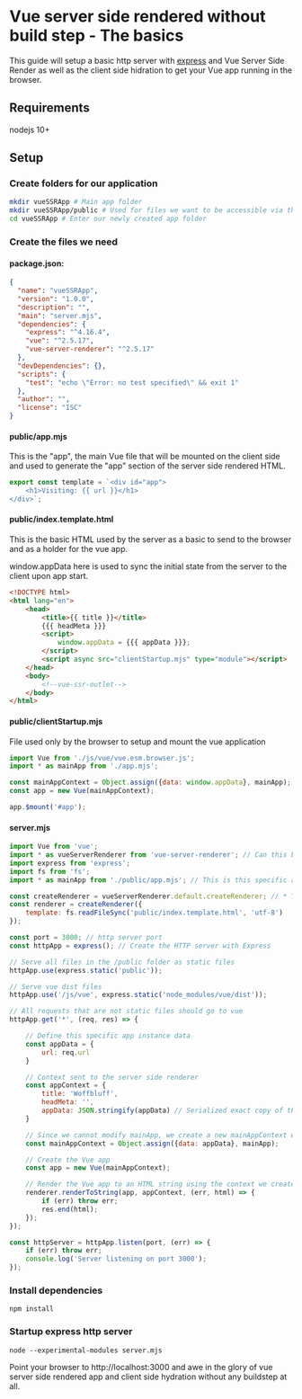# Vue server side rendered without build step - The basics

This guide will setup a basic http server with [express](https://expressjs.com/) and Vue Server Side Render as well as the client side hidration to get your Vue app running in the browser.

## Requirements

nodejs 10+

## Setup

### Create folders for our application

```bash
mkdir vueSSRApp # Main app folder
mkdir vueSSRApp/public # Used for files we want to be accessible via the browser
cd vueSSRApp # Enter our newly created app folder
```

### Create the files we need

#### package.json:

```json
{
  "name": "vueSSRApp",
  "version": "1.0.0",
  "description": "",
  "main": "server.mjs",
  "dependencies": {
    "express": "^4.16.4",
    "vue": "^2.5.17",
    "vue-server-renderer": "^2.5.17"
  },
  "devDependencies": {},
  "scripts": {
    "test": "echo \"Error: no test specified\" && exit 1"
  },
  "author": "",
  "license": "ISC"
}
```

#### public/app.mjs

This is the "app", the main Vue file that will be mounted on the client side and used to generate the "app" section of the server side rendered HTML.

```javascript
export const template = `<div id="app">
	<h1>Visiting: {{ url }}</h1>
</div>`;
```

#### public/index.template.html

This is the basic HTML used by the server as a basic to send to the browser and as a holder for the vue app.

window.appData here is used to sync the initial state from the server to the client upon app start.

```html
<!DOCTYPE html>
<html lang="en">
	<head>
		<title>{{ title }}</title>
		{{{ headMeta }}}
		<script>
			window.appData = {{{ appData }}};
		</script>
		<script async src="clientStartup.mjs" type="module"></script>
	</head>
	<body>
		<!--vue-ssr-outlet-->
	</body>
</html>
```

#### public/clientStartup.mjs

File used only by the browser to setup and mount the vue application

```javascript
import Vue from './js/vue/vue.esm.browser.js';
import * as mainApp from './app.mjs';

const mainAppContext = Object.assign({data: window.appData}, mainApp);
const app = new Vue(mainAppContext);

app.$mount('#app');
```

#### server.mjs

```javascript
import Vue from 'vue';
import * as vueServerRenderer from 'vue-server-renderer'; // Can this be done in a more clean way? *
import express from 'express';
import fs from 'fs';
import * as mainApp from './public/app.mjs'; // This is this specific applications main application, same on client and server

const createRenderer = vueServerRenderer.default.createRenderer; // * To get this
const renderer = createRenderer({
	template: fs.readFileSync('public/index.template.html', 'utf-8')
});

const port = 3000; // http server port
const httpApp = express(); // Create the HTTP server with Express

// Serve all files in the /public folder as static files
httpApp.use(express.static('public'));

// Serve vue dist files
httpApp.use('/js/vue', express.static('node_modules/vue/dist'));

// All requests that are not static files should go to vue
httpApp.get('*', (req, res) => {

	// Define this specific app instance data
	const appData = {
		url: req.url
	}

	// Context sent to the server side renderer
	const appContext = {
		title: 'Woffbluff',
		headMeta: '',
		appData: JSON.stringify(appData) // Serialized exact copy of the appData so we can hydrate correctly on the client side
	}

	// Since we cannot modify mainApp, we create a new mainAppContext with our custom instance data for this specific request
	const mainAppContext = Object.assign({data: appData}, mainApp);

	// Create the Vue app
	const app = new Vue(mainAppContext);

	// Render the Vue app to an HTML string using the context we created earlier
	renderer.renderToString(app, appContext, (err, html) => {
		if (err) throw err;
		res.end(html);
	});
});

const httpServer = httpApp.listen(port, (err) => {
	if (err) throw err;
	console.log('Server listening on port 3000');
});
```

### Install dependencies

    npm install

### Startup express http server

    node --experimental-modules server.mjs

Point your browser to http://localhost:3000 and awe in the glory of vue server side rendered app and client side hydration without any buildstep at all.

